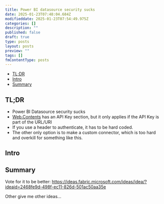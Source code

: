 ```yaml
---
title: Power BI datasource security sucks
date: 2025-01-23T07:48:04.684Z
modifieddate: 2025-01-23T07:54:49.975Z
categories: []
description: ""
published: false
draft: true
type: posts
layout: posts
preview: ""
tags: []
fmContentType: posts
---
```


<!--- cSpell:disable --->
* [TL;DR](#tldr)
* [Intro](#intro)
* [Summary](#summary)
<!--- cSpell:enable --->

## TL;DR

* Power BI Datasource security sucks
* [Web.Contents](https://learn.microsoft.com/en-us/powerquery-m/web-contents) has an API Key section, but it only applies if the API Key is part of the URL/URI
* If you use a header to authenticate, it has to be hard coded.
* The other only option is to make a custom connector, which is too hard and overkill for something like this.

## Intro

## Summary

Vote for it to be better: <https://ideas.fabric.microsoft.com/ideas/idea/?ideaid=2468fe9d-498f-ec11-826d-501ac50aa35e>

Other give me other ideas...
